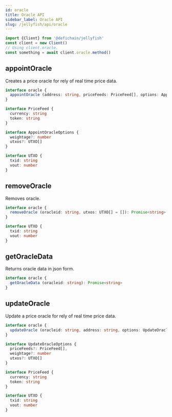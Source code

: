 ```yaml
---
id: oracle
title: Oracle API
sidebar_label: Oracle API
slug: /jellyfish/api/oracle
---
```


```js
import {Client} from '@defichain/jellyfish'
const client = new Client()
// Using client.oracle.
const something = await client.oracle.method()
```

## appointOracle

Creates a price oracle for rely of real time price data.

```ts title="client.oracle.appointOracle()"
interface oracle {
  appointOracle (address: string, priceFeeds: PriceFeed[], options: AppointOracleOptions = {}): Promise<string>
}

interface PriceFeed {
  currency: string
  token: string
}

interface AppointOracleOptions {
  weightage?: number
  utxos?: UTXO[]
}

interface UTXO {
  txid: string
  vout: number
}
```

## removeOracle

Removes oracle.

```ts title="client.oracle.removeOracle()"
interface oracle {
  removeOracle (oracleid: string, utxos: UTXO[] = []): Promise<string>
}

interface UTXO {
  txid: string
  vout: number
}
```

## getOracleData

Returns oracle data in json form.

```ts title="client.oracle.getOracleData()"
interface oracle {
  getOracleData (oracleid: string): Promise<string>
}
```

## updateOracle

Update a price oracle for rely of real time price data.

```ts title="client.oracle.updateOracle()"
interface oracle {
  updateOracle (oracleid: string, address: string, options: UpdateOracleOptions = {}): Promise<string>
}

interface UpdateOracleOptions {
  priceFeeds?: PriceFeed[],
  weightage?: number
  utxos?: UTXO[]
}

interface PriceFeed {
  currency: string
  token: string
}

interface UTXO {
  txid: string
  vout: number
}
```
